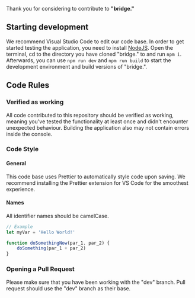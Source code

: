 Thank you for considering to contribute to **"bridge."**

## Starting development

We recommend Visual Studio Code to edit our code base.
In order to get started testing the application, you need to install [NodeJS](https://nodejs.org/en/).
Open the terminal, cd to the directory you have cloned "bridge." to and run `npm i`. Afterwards, you can use `npm run dev` and `npm run build`
to start the development environment and build versions of "bridge.".

## Code Rules

### Verified as working

All code contributed to this repository should be verified as working, meaning you've tested the
functionality at least once and didn't encounter unexpected behaviour. Building the application also may not contain errors inside the console.

### Code Style

#### General

This code base uses Prettier to automatically style code upon saving. We recommend installing the Prettier extension for VS Code for the smoothest experience.

#### Names

All identifier names should be camelCase.

```javascript
// Example
let myVar = 'Hello World!'

function doSomethingNow(par_1, par_2) {
	doSomething(par_1 + par_2)
}
```

### Opening a Pull Request

Please make sure that you have been working with the "dev" branch. Pull request should use the "dev" branch as their base.
